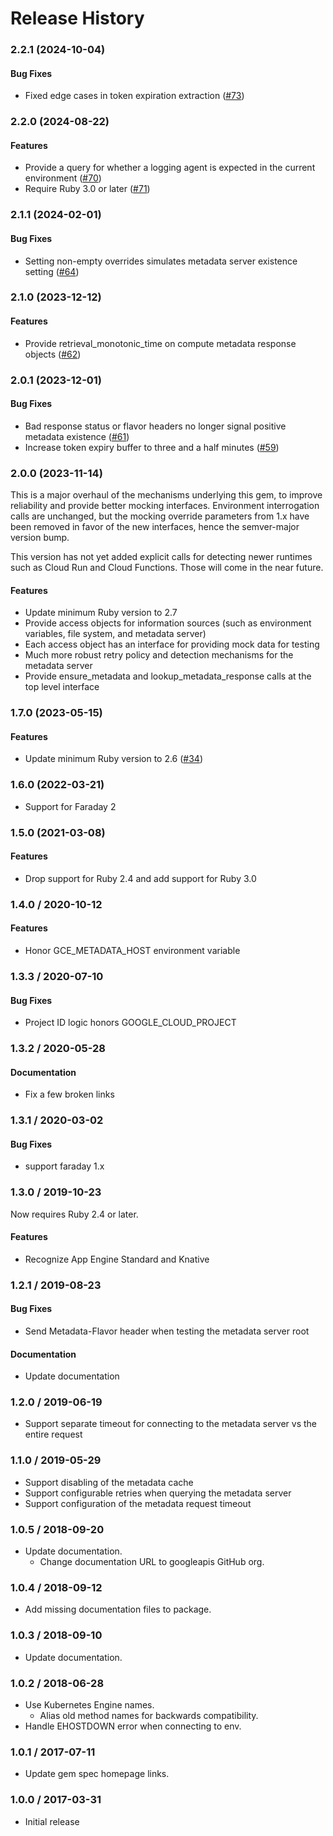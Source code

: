 # Release History

### 2.2.1 (2024-10-04)

#### Bug Fixes

* Fixed edge cases in token expiration extraction ([#73](https://github.com/googleapis/ruby-cloud-env/issues/73)) 

### 2.2.0 (2024-08-22)

#### Features

* Provide a query for whether a logging agent is expected in the current environment ([#70](https://github.com/googleapis/ruby-cloud-env/issues/70)) 
* Require Ruby 3.0 or later ([#71](https://github.com/googleapis/ruby-cloud-env/issues/71)) 

### 2.1.1 (2024-02-01)

#### Bug Fixes

* Setting non-empty overrides simulates metadata server existence setting ([#64](https://github.com/googleapis/ruby-cloud-env/issues/64)) 

### 2.1.0 (2023-12-12)

#### Features

* Provide retrieval_monotonic_time on compute metadata response objects ([#62](https://github.com/googleapis/ruby-cloud-env/issues/62)) 

### 2.0.1 (2023-12-01)

#### Bug Fixes

* Bad response status or flavor headers no longer signal positive metadata existence ([#61](https://github.com/googleapis/ruby-cloud-env/issues/61)) 
* Increase token expiry buffer to three and a half minutes ([#59](https://github.com/googleapis/ruby-cloud-env/issues/59)) 

### 2.0.0 (2023-11-14)

This is a major overhaul of the mechanisms underlying this gem, to improve reliability and provide better mocking interfaces. Environment interrogation calls are unchanged, but the mocking override parameters from 1.x have been removed in favor of the new interfaces, hence the semver-major version bump.

This version has not yet added explicit calls for detecting newer runtimes such as Cloud Run and Cloud Functions. Those will come in the near future.

#### Features

* Update minimum Ruby version to 2.7
* Provide access objects for information sources (such as environment variables, file system, and metadata server)
* Each access object has an interface for providing mock data for testing
* Much more robust retry policy and detection mechanisms for the metadata server
* Provide ensure_metadata and lookup_metadata_response calls at the top level interface

### 1.7.0 (2023-05-15)

#### Features

* Update minimum Ruby version to 2.6 ([#34](https://github.com/googleapis/ruby-cloud-env/issues/34)) 

### 1.6.0 (2022-03-21)

* Support for Faraday 2

### 1.5.0 (2021-03-08)

#### Features

* Drop support for Ruby 2.4 and add support for Ruby 3.0

### 1.4.0 / 2020-10-12

#### Features

* Honor GCE_METADATA_HOST environment variable

### 1.3.3 / 2020-07-10

#### Bug Fixes

* Project ID logic honors GOOGLE_CLOUD_PROJECT

### 1.3.2 / 2020-05-28

#### Documentation

* Fix a few broken links

### 1.3.1 / 2020-03-02

#### Bug Fixes

* support faraday 1.x

### 1.3.0 / 2019-10-23

Now requires Ruby 2.4 or later.

#### Features

* Recognize App Engine Standard and Knative

### 1.2.1 / 2019-08-23

#### Bug Fixes

* Send Metadata-Flavor header when testing the metadata server root

#### Documentation

* Update documentation

### 1.2.0 / 2019-06-19

* Support separate timeout for connecting to the metadata server vs the entire request

### 1.1.0 / 2019-05-29

* Support disabling of the metadata cache
* Support configurable retries when querying the metadata server
* Support configuration of the metadata request timeout

### 1.0.5 / 2018-09-20

* Update documentation.
  * Change documentation URL to googleapis GitHub org.

### 1.0.4 / 2018-09-12

* Add missing documentation files to package.

### 1.0.3 / 2018-09-10

* Update documentation.

### 1.0.2 / 2018-06-28

* Use Kubernetes Engine names.
  * Alias old method names for backwards compatibility.
* Handle EHOSTDOWN error when connecting to env.

### 1.0.1 / 2017-07-11

* Update gem spec homepage links.

### 1.0.0 / 2017-03-31

* Initial release
